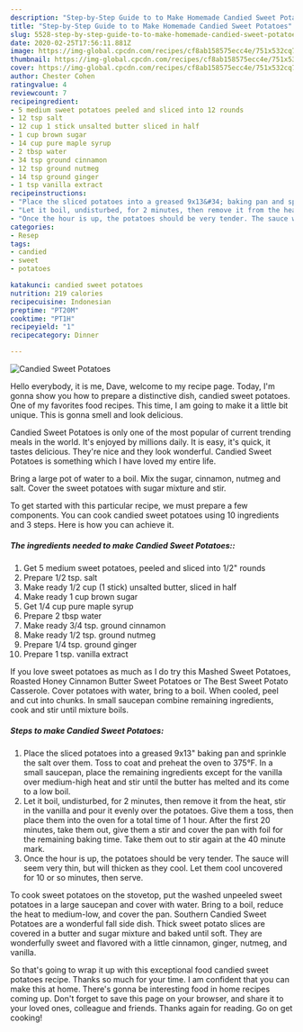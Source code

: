 ```yaml
---
description: "Step-by-Step Guide to to Make Homemade Candied Sweet Potatoes"
title: "Step-by-Step Guide to to Make Homemade Candied Sweet Potatoes"
slug: 5528-step-by-step-guide-to-to-make-homemade-candied-sweet-potatoes
date: 2020-02-25T17:56:11.881Z
image: https://img-global.cpcdn.com/recipes/cf8ab158575ecc4e/751x532cq70/candied-sweet-potatoes-recipe-main-photo.jpg
thumbnail: https://img-global.cpcdn.com/recipes/cf8ab158575ecc4e/751x532cq70/candied-sweet-potatoes-recipe-main-photo.jpg
cover: https://img-global.cpcdn.com/recipes/cf8ab158575ecc4e/751x532cq70/candied-sweet-potatoes-recipe-main-photo.jpg
author: Chester Cohen
ratingvalue: 4
reviewcount: 7
recipeingredient:
- 5 medium sweet potatoes peeled and sliced into 12 rounds
- 12 tsp salt
- 12 cup 1 stick unsalted butter sliced in half
- 1 cup brown sugar
- 14 cup pure maple syrup
- 2 tbsp water
- 34 tsp ground cinnamon
- 12 tsp ground nutmeg
- 14 tsp ground ginger
- 1 tsp vanilla extract
recipeinstructions:
- "Place the sliced potatoes into a greased 9x13&#34; baking pan and sprinkle the salt over them. Toss to coat and preheat the oven to 375°F. In a small saucepan, place the remaining ingredients except for the vanilla over medium-high heat and stir until the butter has melted and its come to a low boil."
- "Let it boil, undisturbed, for 2 minutes, then remove it from the heat, stir in the vanilla and pour it evenly over the potatoes. Give them a toss, then place them into the oven for a total time of 1 hour. After the first 20 minutes, take them out, give them a stir and cover the pan with foil for the remaining baking time. Take them out to stir again at the 40 minute mark."
- "Once the hour is up, the potatoes should be very tender. The sauce will seem very thin, but will thicken as they cool. Let them cool uncovered for 10 or so minutes, then serve."
categories:
- Resep
tags:
- candied
- sweet
- potatoes

katakunci: candied sweet potatoes
nutrition: 219 calories
recipecuisine: Indonesian
preptime: "PT20M"
cooktime: "PT1H"
recipeyield: "1"
recipecategory: Dinner

---
```



![Candied Sweet Potatoes](https://img-global.cpcdn.com/recipes/cf8ab158575ecc4e/751x532cq70/candied-sweet-potatoes-recipe-main-photo.jpg)

Hello everybody, it is me, Dave, welcome to my recipe page. Today, I'm gonna show you how to prepare a distinctive dish, candied sweet potatoes. One of my favorites food recipes. This time, I am going to make it a little bit unique. This is gonna smell and look delicious.

Candied Sweet Potatoes is only one of the most popular of current trending meals in the world. It's enjoyed by millions daily. It is easy, it's quick, it tastes delicious. They're nice and they look wonderful. Candied Sweet Potatoes is something which I have loved my entire life.

Bring a large pot of water to a boil. Mix the sugar, cinnamon, nutmeg and salt. Cover the sweet potatoes with sugar mixture and stir.


To get started with this particular recipe, we must prepare a few components. You can cook candied sweet potatoes using 10 ingredients and 3 steps. Here is how you can achieve it.

##### The ingredients needed to make Candied Sweet Potatoes::

1. Get 5 medium sweet potatoes, peeled and sliced into 1/2&#34; rounds
1. Prepare 1/2 tsp. salt
1. Make ready 1/2 cup (1 stick) unsalted butter, sliced in half
1. Make ready 1 cup brown sugar
1. Get 1/4 cup pure maple syrup
1. Prepare 2 tbsp water
1. Make ready 3/4 tsp. ground cinnamon
1. Make ready 1/2 tsp. ground nutmeg
1. Prepare 1/4 tsp. ground ginger
1. Prepare 1 tsp. vanilla extract


If you love sweet potatoes as much as I do try this Mashed Sweet Potatoes, Roasted Honey Cinnamon Butter Sweet Potatoes or The Best Sweet Potato Casserole. Cover potatoes with water, bring to a boil. When cooled, peel and cut into chunks. In small saucepan combine remaining ingredients, cook and stir until mixture boils. 

##### Steps to make Candied Sweet Potatoes:

1. Place the sliced potatoes into a greased 9x13&#34; baking pan and sprinkle the salt over them. Toss to coat and preheat the oven to 375°F. In a small saucepan, place the remaining ingredients except for the vanilla over medium-high heat and stir until the butter has melted and its come to a low boil.
1. Let it boil, undisturbed, for 2 minutes, then remove it from the heat, stir in the vanilla and pour it evenly over the potatoes. Give them a toss, then place them into the oven for a total time of 1 hour. After the first 20 minutes, take them out, give them a stir and cover the pan with foil for the remaining baking time. Take them out to stir again at the 40 minute mark.
1. Once the hour is up, the potatoes should be very tender. The sauce will seem very thin, but will thicken as they cool. Let them cool uncovered for 10 or so minutes, then serve.


To cook sweet potatoes on the stovetop, put the washed unpeeled sweet potatoes in a large saucepan and cover with water. Bring to a boil, reduce the heat to medium-low, and cover the pan. Southern Candied Sweet Potatoes are a wonderful fall side dish. Thick sweet potato slices are covered in a butter and sugar mixture and baked until soft. They are wonderfully sweet and flavored with a little cinnamon, ginger, nutmeg, and vanilla. 

So that's going to wrap it up with this exceptional food candied sweet potatoes recipe. Thanks so much for your time. I am confident that you can make this at home. There's gonna be interesting food in home recipes coming up. Don't forget to save this page on your browser, and share it to your loved ones, colleague and friends. Thanks again for reading. Go on get cooking!
